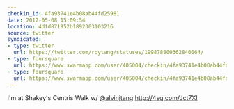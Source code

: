 ```yaml
---
checkin_id: 4fa93741e4b08ab44fd25981
date: 2012-05-08 15:09:54
location: 4dfd871952b1892303103216
source: twitter
syndicated:
- type: twitter
  url: https://twitter.com/roytang/statuses/199878800362840064/
- type: foursquare
  url: https://www.swarmapp.com/user/405004/checkin/4fa93741e4b08ab44fd25981?s=UyHmg_yb9sfcEJVTlgh3S-hjxEI&ref=tw
- type: foursquare
  url: https://www.swarmapp.com/user/405004/checkin/4fa93741e4b08ab44fd25981?s=UyHmg_yb9sfcEJVTlgh3S-hjxEI&ref=tw
---
```


I'm at Shakey's Centris Walk w/ [@alvinjtang](https://twitter.com/alvinjtang/) http://4sq.com/Jct7XI